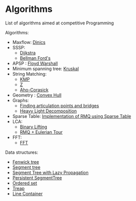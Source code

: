# Algorithms
List of algorithms aimed at competitive Programming  

Algorithms:  
- Maxflow: [Dinics](Algorithms/Maxflow.cc)  
- SSSP:
  - [Dijkstra](Algorithms/Dijkstra.cc)
  - [Bellman Ford's](Algorithms/BellmanFords.cc)  
- APSP : [Floyd Warshall](Algorithms/FloydWarshall.cc)  
- Minimum spanning tree: [Kruskal](Algorithms/MinimumSpanningTree.cc)  
- String Matching:
  - [KMP](Algorithms/KMP.cc)  
  - [Z](Algorithms/Z.cc)  
  - [Aho-Corasick](Algorithms/Aho-Corasick.cc)
- Geometry : [Convex Hull](Algorithms/ConvexHull.cc)  
- Graphs:
  - [Finding articulation points and bridges](Algorithms/ArticulationandBridges.cc)  
  - [Heavy Light Decomposition](Algorithms/HeavyLightDecomposition.cc)  
- Sparse Table: [Implementation of RMQ using Sparse Table](Algorithms/SparseTableRMQ.cc)  
- LCA:  
  - [Binary Lifting](Algorithms/BinaryLifting.cc)
  - [RMQ + Eulerian Tour](Algorithms/LCA.cc)  
- FFT:
  - [FFT](Algorithms/FFT.cc)  

Data structures:  
- [Fenwick tree](Data-structures/Fenwick.cc)
- [Segment tree](Data-structures/SegmentTree.cc)  
- [Segment Tree with Lazy Propagation](Data-structures/SegmentTreeLazy.cc)  
- [Persistent SegmentTree](Data-structures/PersistentSegmentTree.cc)
- [Ordered set](Data-structures/OrderedSet.cc)  
- [Treap](Data-structures/Treap.cc)  
- [Line Container](Data-structures/LineContainer.cc)

